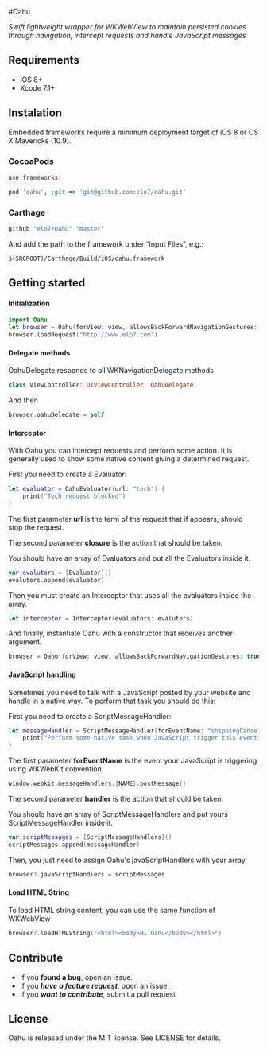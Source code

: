 #Oahu

*Swift lightweight wrapper for WKWebView to maintain persisted cookies through navigation, intercept requests and handle JavaScript messages*

## Requirements
- iOS 8+
- Xcode 7.1+

## Instalation
Embedded frameworks require a minimum deployment target of iOS 8 or OS X Mavericks (10.9).


### CocoaPods
```ruby
use_frameworks! 

pod 'oahu', :git => 'git@github.com:elo7/oahu.git'
```

### Carthage
```ruby
github "elo7/oahu" "master"
```

And add the path to the framework under “Input Files”, e.g.:

```
$(SRCROOT)/Carthage/Build/iOS/oahu.framework
```

## Getting started
#### Initialization
```swift
import Oahu
let browser = Oahu(forView: view, allowsBackForwardNavigationGestures: true)
browser.loadRequest("http://www.elo7.com")
```

#### Delegate methods
OahuDelegate responds to all WKNavigationDelegate methods
```swift
class ViewController: UIViewController, OahuDelegate
```

And then

```swift
browser.oahuDelegate = self
```

#### Interceptor
With Oahu you can intercept requests and perform some action. It is generally used to show some native content giving a determined request.

First you need to create a Evaluator:
```swift
let evaluator = OahuEvaluator(url: "tech") {
	print("Tech request blocked")
}
```

The first parameter **url** is the term of the request that if appears, should stop the request.

The second parameter **closure** is the action that should be taken.

You should have an array of Evaluators and put all the Evaluators inside it.

```swift
var evalutors = [Evaluator]()
evalutors.append(evaluator)
```

Then you must create an Interceptor that uses all the evaluators inside the array.

```swift
let interceptor = Interceptor(evaluators: evalutors)
```

And finally, instantiate Oahu with a constructor that receives another argument.
```swift
browser = Oahu(forView: view, allowsBackForwardNavigationGestures: true, interceptor: interceptor)
```

#### JavaScript handling
Sometimes you need to talk with a JavaScript posted by your website and handle in a native way. To perform that task you should do this:

First you need to create a ScriptMessageHandler:
```swift
let messageHandler = ScriptMessageHandler(forEventName: "shippingCancel") { param in
	print("Perform some native task when JavaScript trigger this event")
}
```

The first parameter **forEventName** is the event your JavaScript is triggering using WKWebKit convention.

```swift
window.webkit.messageHandlers.{NAME}.postMessage()
```

The second parameter **handler** is the action that should be taken.

You should have an array of ScriptMessageHandlers and put yours ScriptMessageHandler inside it.

```swift
var scriptMessages = [ScriptMessageHandlers]()
scriptMessages.append(messageHandler)
```

Then, you just need to assign Oahu's javaScriptHandlers with your array.

```swift
browser?.javaScriptHandlers = scriptMessages
```

#### Load HTML String
To load HTML string content, you can use the same function of WKWebView
```swift
browser?.loadHTMLString("<html><body>Hi Oahu</body></html>")
```

## Contribute
- If you **found a bug**, open an issue.
- If you ***have a feature request***, open an issue.
- If you ***want to contribute***, submit a pull request


## License
Oahu is released under the MIT license. See LICENSE for details.
